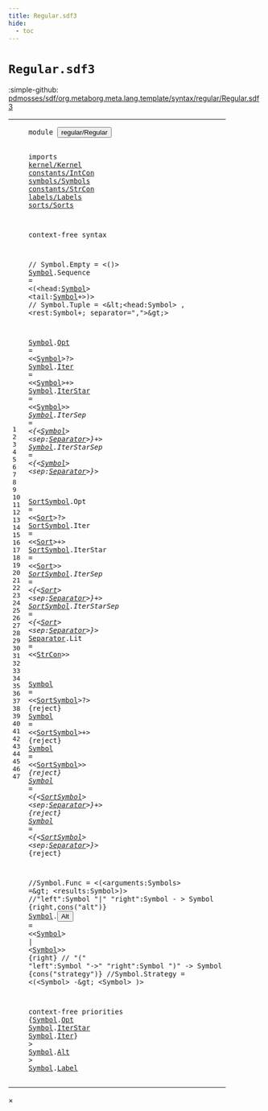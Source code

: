 ```yaml
---
title: Regular.sdf3
hide:
  - toc
---
```


# `Regular.sdf3`

:simple-github: [pdmosses/sdf/org.metaborg.meta.lang.template/syntax/regular/Regular.sdf3]

[pdmosses/sdf/org.metaborg.meta.lang.template/syntax/regular/Regular.sdf3]: https://github.com/pdmosses/sdf/blob/master/org.metaborg.meta.lang.template/syntax/regular/Regular.sdf3 "The source file on GitHub"

<div class="sdf3"><table class="highlighttable"><tbody><tr><td class="linenos"><div class="linenodiv"><pre><span></span>1
2
3
4
5
6
7
8
9
10
11
12
13
14
15
16
17
18
19
20
21
22
23
24
25
26
27
28
29
30
31
32
33
34
35
36
37
38
39
40
41
42
43
44
45
46
47
</pre></div></td>
<td class="code"><pre><code><span class="keyword">module</span> <button class="modal-open" id="regular/Regular_1_8" title="Multi-file references" data-urls="../../sdf2-core/Sdf2-Syntax.sdf3/#regular/Regular_6_9 ../../sorts/Sorts.sdf3/#regular/Regular_6_1">regular/Regular</button>

<span class="keyword">imports</span> <a href="../../kernel/Kernel.sdf3/#kernel/Kernel_0_7" id="kernel/Kernel_3_9" title="Defined at ../../kernel/Kernel.sdf3 line 1">kernel/Kernel</a> <a href="../../constants/IntCon.sdf3/#constants/IntCon_0_7" id="constants/IntCon_3_23" title="Defined at ../../constants/IntCon.sdf3 line 1">constants/IntCon</a> <a href="../../symbols/Symbols.sdf3/#symbols/Symbols_0_7" id="symbols/Symbols_3_40" title="Defined at ../../symbols/Symbols.sdf3 line 1">symbols/Symbols</a> <a href="../../constants/StrCon.sdf3/#constants/StrCon_0_7" id="constants/StrCon_3_56" title="Defined at ../../constants/StrCon.sdf3 line 1">constants/StrCon</a> <a href="../../labels/Labels.sdf3/#labels/Labels_0_7" id="labels/Labels_3_73" title="Defined at ../../labels/Labels.sdf3 line 1">labels/Labels</a> <a href="../../sorts/Sorts.sdf3/#sorts/Sorts_0_7" id="sorts/Sorts_3_87" title="Defined at ../../sorts/Sorts.sdf3 line 1">sorts/Sorts</a>
 
<span class="keyword">context-free syntax</span> 

<span class="layout">// Symbol.Empty = &lt;()&gt;</span>
<a href="#Symbol_7_26" id="Symbol_8_1" title="Referenced at line 8, 12, 13, 14, 15, 16, 38, 43, 44, 45, 46, 47">Symbol</a>.<span class="cons_Constructor"><span id="Sequence_8_8" title="Not referenced locally, nor via imports">Sequence</span></span> = &lt;<span class="cons_String">(</span>&lt;<span class="cons_Unquoted"><span id="head_8_22" title="Not referenced locally, nor via imports">head</span></span>:<a href="#Symbol_7_0" id="Symbol_8_27" title="Defined at line 8, 12, 13, 14, 15, 16, 28, 29, 30, 31, 32, 38">Symbol</a>&gt; &lt;<span class="cons_Unquoted"><span id="tail_8_36" title="Not referenced locally, nor via imports">tail</span></span>:<a href="#Symbol_7_0" id="Symbol_8_41" title="Defined at line 8, 12, 13, 14, 15, 16, 28, 29, 30, 31, 32, 38">Symbol</a>+&gt;<span class="cons_String">)</span>&gt;
<span class="layout">// Symbol.Tuple = &lt;\&lt;&lt;head:Symbol&gt; , &lt;rest:Symbol+; separator=","&gt;\&gt;&gt;</span>


<a href="#Symbol_7_26" id="Symbol_12_1" title="Referenced at line 8, 12, 13, 14, 15, 16, 38, 43, 44, 45, 46, 47">Symbol</a>.<span class="cons_Constructor"><a href="#Opt_42_8" id="Opt_12_8" title="Referenced at line 43">Opt</a></span> = &lt;&lt;<a href="#Symbol_7_0" id="Symbol_12_16" title="Defined at line 8, 12, 13, 14, 15, 16, 28, 29, 30, 31, 32, 38">Symbol</a>&gt;<span class="cons_String">?</span>&gt;
<a href="#Symbol_7_26" id="Symbol_13_1" title="Referenced at line 8, 12, 13, 14, 15, 16, 38, 43, 44, 45, 46, 47">Symbol</a>.<span class="cons_Constructor"><a href="#Iter_44_8" id="Iter_13_8" title="Referenced at line 45">Iter</a></span> = &lt;&lt;<a href="#Symbol_7_0" id="Symbol_13_17" title="Defined at line 8, 12, 13, 14, 15, 16, 28, 29, 30, 31, 32, 38">Symbol</a>&gt;<span class="cons_String">+</span>&gt;
<a href="#Symbol_7_26" id="Symbol_14_1" title="Referenced at line 8, 12, 13, 14, 15, 16, 38, 43, 44, 45, 46, 47">Symbol</a>.<span class="cons_Constructor"><a href="#IterStar_43_8" id="IterStar_14_8" title="Referenced at line 44">IterStar</a></span> = &lt;&lt;<a href="#Symbol_7_0" id="Symbol_14_21" title="Defined at line 8, 12, 13, 14, 15, 16, 28, 29, 30, 31, 32, 38">Symbol</a>&gt;<span class="cons_String">*</span>&gt;
<a href="#Symbol_7_26" id="Symbol_15_1" title="Referenced at line 8, 12, 13, 14, 15, 16, 38, 43, 44, 45, 46, 47">Symbol</a>.<span class="cons_Constructor"><span id="IterSep_15_8" title="Not referenced locally, nor via imports">IterSep</span></span> = &lt;<span class="cons_String">{</span>&lt;<a href="#Symbol_7_0" id="Symbol_15_21" title="Defined at line 8, 12, 13, 14, 15, 16, 28, 29, 30, 31, 32, 38">Symbol</a>&gt; &lt;<span class="cons_Unquoted"><span id="sep_15_30" title="Not referenced locally, nor via imports">sep</span></span>:<a href="#Separator_24_0" id="Separator_15_34" title="Defined at line 25">Separator</a>&gt;<span class="cons_String">}+</span>&gt;
<a href="#Symbol_7_26" id="Symbol_16_1" title="Referenced at line 8, 12, 13, 14, 15, 16, 38, 43, 44, 45, 46, 47">Symbol</a>.<span class="cons_Constructor"><span id="IterStarSep_16_8" title="Not referenced locally, nor via imports">IterStarSep</span></span> = &lt;<span class="cons_String">{</span>&lt;<a href="#Symbol_7_0" id="Symbol_16_25" title="Defined at line 8, 12, 13, 14, 15, 16, 28, 29, 30, 31, 32, 38">Symbol</a>&gt; &lt;<span class="cons_Unquoted"><span id="sep_16_34" title="Not referenced locally, nor via imports">sep</span></span>:<a href="#Separator_24_0" id="Separator_16_38" title="Defined at line 25">Separator</a>&gt;<span class="cons_String">}*</span>&gt;



<a href="#SortSymbol_27_11" id="SortSymbol_20_1" title="Referenced at line 28, 29, 30, 31, 32">SortSymbol</a>.<span class="cons_Constructor"><span id="Opt_20_12" title="Not referenced locally, nor via imports">Opt</span></span> = &lt;&lt;<a href="../../sorts/Sorts.sdf3/#Sort_9_2" id="Sort_20_20" title="Defined at ../../sorts/Sorts.sdf3 line 10, 12">Sort</a>&gt;<span class="cons_String">?</span>&gt;
<a href="#SortSymbol_27_11" id="SortSymbol_21_1" title="Referenced at line 28, 29, 30, 31, 32">SortSymbol</a>.<span class="cons_Constructor"><span id="Iter_21_12" title="Not referenced locally, nor via imports">Iter</span></span> = &lt;&lt;<a href="../../sorts/Sorts.sdf3/#Sort_9_2" id="Sort_21_21" title="Defined at ../../sorts/Sorts.sdf3 line 10, 12">Sort</a>&gt;<span class="cons_String">+</span>&gt;
<a href="#SortSymbol_27_11" id="SortSymbol_22_1" title="Referenced at line 28, 29, 30, 31, 32">SortSymbol</a>.<span class="cons_Constructor"><span id="IterStar_22_12" title="Not referenced locally, nor via imports">IterStar</span></span> = &lt;&lt;<a href="../../sorts/Sorts.sdf3/#Sort_9_2" id="Sort_22_25" title="Defined at ../../sorts/Sorts.sdf3 line 10, 12">Sort</a>&gt;<span class="cons_String">*</span>&gt;
<a href="#SortSymbol_27_11" id="SortSymbol_23_1" title="Referenced at line 28, 29, 30, 31, 32">SortSymbol</a>.<span class="cons_Constructor"><span id="IterSep_23_12" title="Not referenced locally, nor via imports">IterSep</span></span> = &lt;<span class="cons_String">{</span>&lt;<a href="../../sorts/Sorts.sdf3/#Sort_9_2" id="Sort_23_25" title="Defined at ../../sorts/Sorts.sdf3 line 10, 12">Sort</a>&gt; &lt;<span class="cons_Unquoted"><span id="sep_23_32" title="Not referenced locally, nor via imports">sep</span></span>:<a href="#Separator_24_0" id="Separator_23_36" title="Defined at line 25">Separator</a>&gt;<span class="cons_String">}+</span>&gt;
<a href="#SortSymbol_27_11" id="SortSymbol_24_1" title="Referenced at line 28, 29, 30, 31, 32">SortSymbol</a>.<span class="cons_Constructor"><span id="IterStarSep_24_12" title="Not referenced locally, nor via imports">IterStarSep</span></span> = &lt;<span class="cons_String">{</span>&lt;<a href="../../sorts/Sorts.sdf3/#Sort_9_2" id="Sort_24_29" title="Defined at ../../sorts/Sorts.sdf3 line 10, 12">Sort</a>&gt; &lt;<span class="cons_Unquoted"><span id="sep_24_36" title="Not referenced locally, nor via imports">sep</span></span>:<a href="#Separator_24_0" id="Separator_24_40" title="Defined at line 25">Separator</a>&gt;<span class="cons_String">}*</span>&gt;
<a href="#Separator_14_33" id="Separator_25_1" title="Referenced at line 15, 16, 23, 24, 31, 32">Separator</a>.<span class="cons_Constructor"><span id="Lit_25_11" title="Not referenced locally, nor via imports">Lit</span></span> = &lt;&lt;<a href="../../constants/StrCon.sdf3/#StrCon_11_4" id="StrCon_25_19" title="Defined at ../../constants/StrCon.sdf3 line 12">StrCon</a>&gt;&gt;


<a href="#Symbol_7_26" id="Symbol_28_1" title="Referenced at line 8, 12, 13, 14, 15, 16, 38, 43, 44, 45, 46, 47">Symbol</a> = &lt;&lt;<a href="#SortSymbol_19_0" id="SortSymbol_28_12" title="Defined at line 20, 21, 22, 23, 24">SortSymbol</a>&gt;<span class="cons_String">?</span>&gt; {<span class="keyword">reject</span>}
<a href="#Symbol_7_26" id="Symbol_29_1" title="Referenced at line 8, 12, 13, 14, 15, 16, 38, 43, 44, 45, 46, 47">Symbol</a> = &lt;&lt;<a href="#SortSymbol_19_0" id="SortSymbol_29_12" title="Defined at line 20, 21, 22, 23, 24">SortSymbol</a>&gt;<span class="cons_String">+</span>&gt; {<span class="keyword">reject</span>}
<a href="#Symbol_7_26" id="Symbol_30_1" title="Referenced at line 8, 12, 13, 14, 15, 16, 38, 43, 44, 45, 46, 47">Symbol</a> = &lt;&lt;<a href="#SortSymbol_19_0" id="SortSymbol_30_12" title="Defined at line 20, 21, 22, 23, 24">SortSymbol</a>&gt;<span class="cons_String">*</span>&gt; {<span class="keyword">reject</span>}
<a href="#Symbol_7_26" id="Symbol_31_1" title="Referenced at line 8, 12, 13, 14, 15, 16, 38, 43, 44, 45, 46, 47">Symbol</a> = &lt;<span class="cons_String">{</span>&lt;<a href="#SortSymbol_19_0" id="SortSymbol_31_13" title="Defined at line 20, 21, 22, 23, 24">SortSymbol</a>&gt; &lt;<span class="cons_Unquoted"><span id="sep_31_26" title="Not referenced locally, nor via imports">sep</span></span>:<a href="#Separator_24_0" id="Separator_31_30" title="Defined at line 25">Separator</a>&gt;<span class="cons_String">}+</span>&gt; {<span class="keyword">reject</span>}
<a href="#Symbol_7_26" id="Symbol_32_1" title="Referenced at line 8, 12, 13, 14, 15, 16, 38, 43, 44, 45, 46, 47">Symbol</a> = &lt;<span class="cons_String">{</span>&lt;<a href="#SortSymbol_19_0" id="SortSymbol_32_13" title="Defined at line 20, 21, 22, 23, 24">SortSymbol</a>&gt; &lt;<span class="cons_Unquoted"><span id="sep_32_26" title="Not referenced locally, nor via imports">sep</span></span>:<a href="#Separator_24_0" id="Separator_32_30" title="Defined at line 25">Separator</a>&gt;<span class="cons_String">}*</span>&gt; {<span class="keyword">reject</span>}



<span class="layout">//Symbol.Func = &lt;(&lt;arguments:Symbols&gt; =\&gt; &lt;results:Symbol&gt;)&gt;</span>
<span class="layout">//"left":Symbol "|" "right":Symbol              - &gt; Symbol {right,cons("alt")}</span>
<a href="#Symbol_7_26" id="Symbol_38_1" title="Referenced at line 8, 12, 13, 14, 15, 16, 38, 43, 44, 45, 46, 47">Symbol</a>.<span class="cons_Constructor"><button class="modal-open" id="Alt_38_8" title="Multi-file references" data-urls="#Alt_46_9 ../../sorts/Sorts.sdf3/#Alt_50_89">Alt</button></span> = &lt;&lt;<a href="#Symbol_7_0" id="Symbol_38_16" title="Defined at line 8, 12, 13, 14, 15, 16, 28, 29, 30, 31, 32, 38">Symbol</a>&gt; <span class="cons_String">|</span> &lt;<a href="#Symbol_7_0" id="Symbol_38_27" title="Defined at line 8, 12, 13, 14, 15, 16, 28, 29, 30, 31, 32, 38">Symbol</a>&gt;&gt; {<span class="keyword">right</span>}
<span class="layout">// "(" "left":Symbol "-&gt;" "right":Symbol ")"     -&gt; Symbol {cons("strategy")}</span>
<span class="layout">//Symbol.Strategy = &lt;(&lt;Symbol&gt; -\&gt; &lt;Symbol&gt; )&gt;</span>
 
<span class="keyword">context-free priorities</span> 
{<a href="#Symbol_7_0" id="Symbol_43_2" title="Defined at line 8, 12, 13, 14, 15, 16, 28, 29, 30, 31, 32, 38">Symbol</a>.<span class="cons_Constructor"><a href="#Opt_11_7" id="Opt_43_9" title="Defined at line 12">Opt</a></span>
 <a href="#Symbol_7_0" id="Symbol_44_2" title="Defined at line 8, 12, 13, 14, 15, 16, 28, 29, 30, 31, 32, 38">Symbol</a>.<span class="cons_Constructor"><a href="#IterStar_13_7" id="IterStar_44_9" title="Defined at line 14">IterStar</a></span>
 <a href="#Symbol_7_0" id="Symbol_45_2" title="Defined at line 8, 12, 13, 14, 15, 16, 28, 29, 30, 31, 32, 38">Symbol</a>.<span class="cons_Constructor"><a href="#Iter_12_7" id="Iter_45_9" title="Defined at line 13">Iter</a></span>} &gt;
 <a href="#Symbol_7_0" id="Symbol_46_2" title="Defined at line 8, 12, 13, 14, 15, 16, 28, 29, 30, 31, 32, 38">Symbol</a>.<span class="cons_Constructor"><a href="#Alt_37_7" id="Alt_46_9" title="Defined at line 38">Alt</a></span> &gt;
 <a href="#Symbol_7_0" id="Symbol_47_2" title="Defined at line 8, 12, 13, 14, 15, 16, 28, 29, 30, 31, 32, 38">Symbol</a>.<span class="cons_Constructor"><a href="../../labels/Labels.sdf3/#Label_10_7" id="Label_47_9" title="Defined at ../../labels/Labels.sdf3 line 11">Label</a></span>
</code></pre></td></tr></tbody></table></div>

<div id="modal">
  <div id="modal-content">
    <span id="modal-close">&times;</span>
    <h2 id="modal-h2"></h2>
    <p  id="modal-p"></p>
    <ul id="modal-ul"></ul>
  </div>
</div>
